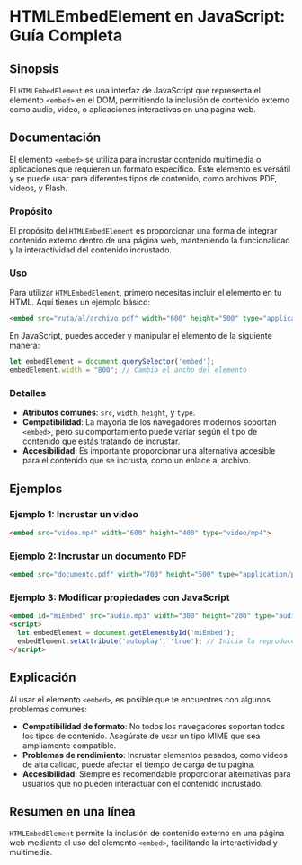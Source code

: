 <!--
Meta Description: # HTMLEmbedElement en JavaScript: Guía Completa ## Sinopsis El `HTMLEmbedElement` es una interfaz de JavaScript que representa el elemento `<embed>` e...
Meta Keywords: embed, contenido, elemento, una, que
-->

# HTMLEmbedElement en JavaScript: Guía Completa

## Sinopsis
El `HTMLEmbedElement` es una interfaz de JavaScript que representa el elemento `<embed>` en el DOM, permitiendo la inclusión de contenido externo como audio, video, o aplicaciones interactivas en una página web.

## Documentación
El elemento `<embed>` se utiliza para incrustar contenido multimedia o aplicaciones que requieren un formato específico. Este elemento es versátil y se puede usar para diferentes tipos de contenido, como archivos PDF, videos, y Flash.

### Propósito
El propósito del `HTMLEmbedElement` es proporcionar una forma de integrar contenido externo dentro de una página web, manteniendo la funcionalidad y la interactividad del contenido incrustado.

### Uso
Para utilizar `HTMLEmbedElement`, primero necesitas incluir el elemento en tu HTML. Aquí tienes un ejemplo básico:

```html
<embed src="ruta/al/archivo.pdf" width="600" height="500" type="application/pdf">
```

En JavaScript, puedes acceder y manipular el elemento de la siguiente manera:

```javascript
let embedElement = document.querySelector('embed');
embedElement.width = "800"; // Cambia el ancho del elemento
```

### Detalles
- **Atributos comunes**: `src`, `width`, `height`, y `type`.
- **Compatibilidad**: La mayoría de los navegadores modernos soportan `<embed>`, pero su comportamiento puede variar según el tipo de contenido que estás tratando de incrustar.
- **Accesibilidad**: Es importante proporcionar una alternativa accesible para el contenido que se incrusta, como un enlace al archivo.

## Ejemplos
### Ejemplo 1: Incrustar un video
```html
<embed src="video.mp4" width="600" height="400" type="video/mp4">
```

### Ejemplo 2: Incrustar un documento PDF
```html
<embed src="documento.pdf" width="700" height="500" type="application/pdf">
```

### Ejemplo 3: Modificar propiedades con JavaScript
```html
<embed id="miEmbed" src="audio.mp3" width="300" height="200" type="audio/mpeg">
<script>
  let embedElement = document.getElementById('miEmbed');
  embedElement.setAttribute('autoplay', 'true'); // Inicia la reproducción automática
</script>
```

## Explicación
Al usar el elemento `<embed>`, es posible que te encuentres con algunos problemas comunes:

- **Compatibilidad de formato**: No todos los navegadores soportan todos los tipos de contenido. Asegúrate de usar un tipo MIME que sea ampliamente compatible.
- **Problemas de rendimiento**: Incrustar elementos pesados, como videos de alta calidad, puede afectar el tiempo de carga de tu página.
- **Accesibilidad**: Siempre es recomendable proporcionar alternativas para usuarios que no pueden interactuar con el contenido incrustado.

## Resumen en una línea
`HTMLEmbedElement` permite la inclusión de contenido externo en una página web mediante el uso del elemento `<embed>`, facilitando la interactividad y multimedia.